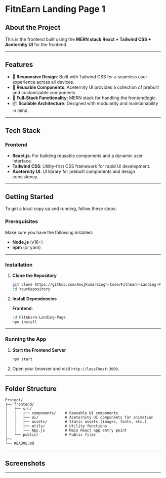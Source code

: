 # **FitnEarn Landing Page 1**


## **About the Project**

This is the frontend built using the **MERN stack**  **React + Tailwind CSS + Aceternity UI** for the frontend. 

---

## **Features**

- 🌟 **Responsive Design**: Built with Tailwind CSS for a seamless user experience across all devices.
- 🚀 **Reusable Components**: Aceternity UI provides a collection of prebuilt and customizable components.
- 💾 **Full-Stack Functionality**: MERN stack for handling the frontendlogic.
- 📦 **Scalable Architecture**: Designed with modularity and maintainability in mind.

---

## **Tech Stack**

### **Frontend**
- **React.js**: For building reusable components and a dynamic user interface.
- **Tailwind CSS**: Utility-first CSS framework for rapid UI development.
- **Aceternity UI**: UI library for prebuilt components and design consistency.


---

## **Getting Started**

To get a local copy up and running, follow these steps:

### **Prerequisites**
Make sure you have the following installed:
- **Node.js** (v16+)
- **npm** (or yarn)

---

### **Installation**

1. **Clone the Repository**
   ```bash
   git clone https://github.com/AnujKumarSingh-Code/FitnEarn-Landing-Page.git
   cd YourRepository
   ```

2. **Install Dependencies**

   **Frontend**:
   ```bash
   cd FitnEarn-Landing-Page
   npm install
   ```

  

---

### **Running the App**

1. **Start the Frontend Server**
   ```bash
   npm start
   ```

2. Open your browser and visit `http://localhost:3000`.

---

## **Folder Structure**

```
Project/
├── frontend/
│   ├── src/
│   │   ├── components/    # Reusable UI components
│   │   ├── ui/            # Aceternity UI components for animation
│   │   ├── assets/        # Static assets (images, fonts, etc.)
│   │   ├── utils/         # Utility functions
│   │   └── App.js         # Main React app entry point
│   └── public/            # Public files
├── 
└── README.md
```

---

## **Screenshots**



---


